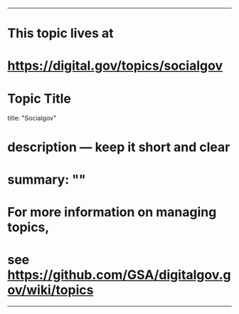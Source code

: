 
---
# This topic lives at
# https://digital.gov/topics/socialgov

# Topic Title
title: "Socialgov"

# description — keep it short and clear
# summary: ""


# For more information on managing topics,
# see https://github.com/GSA/digitalgov.gov/wiki/topics
---